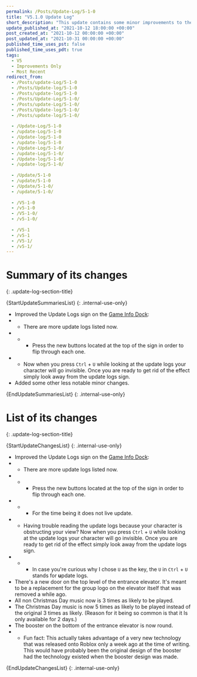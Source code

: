 ```yaml
---
permalink: /Posts/Update-Log/5-1-0
title: "V5.1.0 Update Log"
short_description: "This update contains some minor improvements to the game. Most of them are for the Update Logs sign on the [Game Info Dock](/RBAP-Wiki/Wiki/Docks/Game-Info-Dock)."
update_published_at: "2021-10-12 18:00:00 +00:00"
post_created_at: "2021-10-12 00:00:00 +00:00"
post_updated_at: "2021-10-31 00:00:00 +00:00"
published_time_uses_pst: false
published_time_uses_pdt: true
tags:
  - V5
  - Improvements Only
  - Most Recent
redirect_from:
  - /Posts/update-Log/5-1-0
  - /Posts/Update-log/5-1-0
  - /Posts/update-log/5-1-0
  - /Posts/Update-Log/5-1-0/
  - /Posts/update-Log/5-1-0/
  - /Posts/Update-log/5-1-0/
  - /Posts/update-log/5-1-0/
  
  - /Update-Log/5-1-0
  - /update-Log/5-1-0
  - /Update-log/5-1-0
  - /update-log/5-1-0
  - /Update-Log/5-1-0/
  - /update-Log/5-1-0/
  - /Update-log/5-1-0/
  - /update-log/5-1-0/
  
  - /Update/5-1-0
  - /update/5-1-0
  - /Update/5-1-0/
  - /update/5-1-0/
  
  - /V5-1-0
  - /v5-1-0
  - /V5-1-0/
  - /v5-1-0/
  
  - /V5-1
  - /v5-1
  - /V5-1/
  - /v5-1/
---
```


# Summary of its changes
{: .update-log-section-title}

{StartUpdateSummariesList}
{: .internal-use-only}

* Improved the Update Logs sign on the [Game Info Dock](/RBAP-Wiki/Wiki/Docks/Game-Info-Dock):
* * There are more update logs listed now.
* * * Press the new buttons located at the top of the sign in order to flip through each one.
* * Now when you press `Ctrl` + `U` while looking at the update logs your character will go invisible. Once you are ready to get rid of the effect simply look away from the update logs sign.
* Added some other less notable minor changes.

{EndUpdateSummariesList}
{: .internal-use-only}

# List of its changes
{: .update-log-section-title}

{StartUpdateChangesList}
{: .internal-use-only}

* Improved the Update Logs sign on the [Game Info Dock](/RBAP-Wiki/Wiki/Docks/Game-Info-Dock):
* * There are more update logs listed now.
* * * Press the new buttons located at the top of the sign in order to flip through each one.
* * * For the time being it does not live update.
* * Having trouble reading the update logs because your character is obstructing your view? Now when you press `Ctrl` + `U` while looking at the update logs your character will go invisible. Once you are ready to get rid of the effect simply look away from the update logs sign.
* * * In case you're curious why I chose `U` as the key, the `U` in `Ctrl` + `U` stands for **u**pdate logs.
* There's a new door on the top level of the entrance elevator. It's meant to be a replacement for the group logo on the elevator itself that was removed a while ago.
* All non Christmas Day music now is 3 times as likely to be played.
* The Christmas Day music is now 5 times as likely to be played instead of the original 3 times as likely. (Reason for it being so common is that it Is only available for 2 days.)
* The booster on the bottom of the entrance elevator is now round.
* * Fun fact: This actually takes advantage of a very new technology that was released onto Roblox only a week ago at the time of writing. This would have probably been the original design of the booster had the technology existed when the booster design was made.

{EndUpdateChangesList}
{: .internal-use-only}